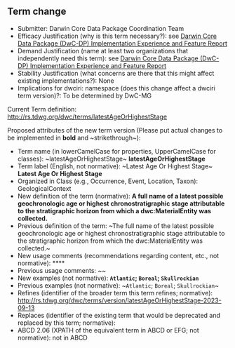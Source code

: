 ## Term change

* Submitter: Darwin Core Data Package Coordination Team
* Efficacy Justification (why is this term necessary?): see [Darwin Core Data Package (DwC-DP) Implementation Experience and Feature Report](https://gbif.github.io/dwc-dp/docs/dwc_dp_implementation_feature_reports.pdf)
* Demand Justification (name at least two organizations that independently need this term): see [Darwin Core Data Package (DwC-DP) Implementation Experience and Feature Report](https://gbif.github.io/dwc-dp/docs/dwc_dp_implementation_feature_reports.pdf)
* Stability Justification (what concerns are there that this might affect existing implementations?): None
* Implications for dwciri: namespace (does this change affect a dwciri term version)?: To be determined by DwC-MG

Current Term definition: http://rs.tdwg.org/dwc/terms/latestAgeOrHighestStage

Proposed attributes of the new term version (Please put actual changes to be implemented in **bold** and ~strikethrough~):

* Term name (in lowerCamelCase for properties, UpperCamelCase for classes): ~latestAgeOrHighestStage~ **latestAgeOrHighestStage**
* Term label (English, not normative): ~Latest Age Or Highest Stage~ **Latest Age Or Highest Stage**
* Organized in Class (e.g., Occurrence, Event, Location, Taxon): GeologicalContext
* New definition of the term (normative): **A full name of a latest possible geochronologic age or highest chronostratigraphic stage attributable to the stratigraphic horizon from which a dwc:MaterialEntity was collected.**
* Previous definition of the term: ~The full name of the latest possible geochronologic age or highest chronostratigraphic stage attributable to the stratigraphic horizon from which the dwc:MaterialEntity was collected.~
* New usage comments (recommendations regarding content, etc., not normative): **** 
* Previous usage comments: ~~
* New examples (not normative): **`Atlantic`; `Boreal`; `Skullrockian`**
* Previous examples (not normative): ~`Atlantic`; `Boreal`; `Skullrockian`~
* Refines (identifier of the broader term this term refines; normative): http://rs.tdwg.org/dwc/terms/version/latestAgeOrHighestStage-2023-09-13
* Replaces (identifier of the existing term that would be deprecated and replaced by this term; normative): 
* ABCD 2.06 (XPATH of the equivalent term in ABCD or EFG; not normative): not in ABCD
